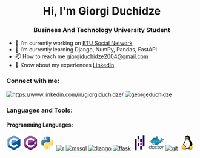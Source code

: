 <!DOCTYPE html>
<html lang="en">

<head>
  <meta charset="UTF-8">
  <meta name="viewport" content="width=device-width, initial-scale=1.0">
  
</head>

<body>

  <h1 align="center">Hi, I'm Giorgi Duchidze</h1>
  <h3 align="center">Business And Technology University Student</h3>

  <ul>
    <li>🔭 I’m currently working on <a href="https://github.com/gduchidze/BTU-Social-Network">BTU Social Network</a></li>
    <li>🌱 I’m currently learning Django, NumPy, Pandas, FastAPI</li>
    <li>📫 How to reach me <a href="mailto:giorgiduchidze2004@gmail.com">giorgiduchidze2004@gmail.com</a></li>
    <li>📄 Know about my experiences <a href="https://www.linkedin.com/in/giorgiduchidze/">LinkedIn</a></li>
  </ul>

  <h3 align="left">Connect with me:</h3>
  <p align="left">
    <a href="https://linkedin.com/in/https://www.linkedin.com/in/giorgiduchidze/" target="blank"><img align="center"
        src="https://raw.githubusercontent.com/rahuldkjain/github-profile-readme-generator/master/src/images/icons/Social/linked-in-alt.svg"
        alt="https://www.linkedin.com/in/giorgiduchidze/" height="30" width="40" /></a>
    <a href="https://instagram.com/georgeduchidze" target="blank"><img align="center"
        src="https://raw.githubusercontent.com/rahuldkjain/github-profile-readme-generator/master/src/images/icons/Social/instagram.svg"
        alt="georgeduchidze" height="30" width="40" /></a>
  </p>

  <h3 align="left">Languages and Tools:</h3>
  <p align="left">
    <h4>Programming Languages:</h4>
    <a href="https://www.cprogramming.com/" target="_blank" rel="noreferrer"><img
        src="https://raw.githubusercontent.com/devicons/devicon/master/icons/c/c-original.svg" alt="c" width="40"
        height="40" /></a>
    <a href="https://www.w3schools.com/cs/" target="_blank" rel="noreferrer"><img
        src="https://raw.githubusercontent.com/devicons/devicon/master/icons/csharp/csharp-original.svg" alt="csharp"
        width="40" height="40" /></a>
    <a href="https://www.python.org" target="_blank" rel="noreferrer"><img
        src="https://raw.githubusercontent.com/devicons/devicon/master/icons/python/python-original.svg" alt="python"
        width="40" height="40" /></a>
     <a href="https://www.r-project.org/" target="_blank" rel="noreferrer"><img
        src="https://www.vectorlogo.zone/logos/r-project/r-project-icon.svg" alt="r" width="40" height="40" /></a>
    <a href="https://www.microsoft.com/en-us/sql-server" target="_blank" rel="noreferrer"><img
        src="https://www.svgrepo.com/show/303229/microsoft-sql-server-logo.svg" alt="mssql" width="40" height="40" /></a>
    <a href="https://www.djangoproject.com/" target="_blank" rel="noreferrer"><img
        src="https://cdn.worldvectorlogo.com/logos/django.svg" alt="django" width="40" height="40" /></a>
    <a href="https://flask.palletsprojects.com/" target="_blank" rel="noreferrer"><img
        src="https://www.vectorlogo.zone/logos/pocoo_flask/pocoo_flask-icon.svg" alt="flask" width="40" height="40" /></a>
    <a href="https://pandas.pydata.org/" target="_blank" rel="noreferrer"><img
        src="https://raw.githubusercontent.com/devicons/devicon/2ae2a900d2f041da66e950e4d48052658d850630/icons/pandas/pandas-original.svg"
        alt="pandas" width="40" height="40" /></a>
         <a href="https://www.docker.com/" target="_blank" rel="noreferrer"><img
        src="https://raw.githubusercontent.com/devicons/devicon/master/icons/docker/docker-original-wordmark.svg"
        alt="docker" width="40" height="40" /></a>
    <a href="https://git-scm.com/" target="_blank" rel="noreferrer"><img
        src="https://www.vectorlogo.zone/logos/git-scm/git-scm-icon.svg" alt="git" width="40" height="40" /></a>
    <a href="https://www.linux.org/" target="_blank" rel="noreferrer"><img
        src="https://raw.githubusercontent.com/devicons/devicon/master/icons/linux/linux-original.svg" alt="linux"
        width="40" height="40" /></a>
    
    
    
   
  </p>

</body>

</html>
